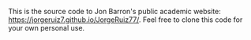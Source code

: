 This is the source code to Jon Barron's public academic website: https://jorgeruiz7.github.io/JorgeRuiz77/. Feel free to clone this code for your own personal use.

<!--
**JorgeRuiz7/JorgeRuiz7** is a ✨ _special_ ✨ repository because its `README.md` (this file) appears on your GitHub profile.

Here are some ideas to get you started:

- 🔭 I’m currently working on ...
- 🌱 I’m currently learning ...
- 👯 I’m looking to collaborate on ...
- 🤔 I’m looking for help with ...
- 💬 Ask me about ...
- 📫 How to reach me: ...
- 😄 Pronouns: ...
- ⚡ Fun fact: ...
-->
